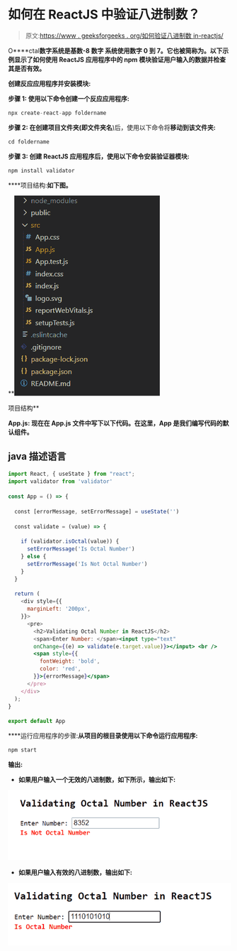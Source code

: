 # 如何在 ReactJS 中验证八进制数？

> 原文:[https://www . geeksforgeeks . org/如何验证八进制数 in-reactjs/](https://www.geeksforgeeks.org/how-to-validate-octal-number-in-reactjs/)

O****ctal**数字系统是基数-8 **数字** 系统使用数字 0 到 7。它也被简称为。以下示例显示了如何使用 ReactJS 应用程序中的 npm 模块验证用户输入的数据并检查其是否有效。**

****创建反应应用程序并安装模块:****

****步骤 1:** 使用以下命令创建一个反应应用程序:**

```jsx
npx create-react-app foldername
```

****步骤 2:** 在创建项目文件夹(即文件夹名**)后，使用以下命令将**移动到该文件夹:**

```jsx
cd foldername
```

****步骤 3:** 创建 ReactJS 应用程序后，使用以下命令安装**验证器**模块:**

```jsx
npm install validator
```

****项目结构:**如下图。**

**![](img/f04ae0d8b722a9fff0bd9bd138b29c23.png)

项目结构** 

****App.js:** 现在在 **App.js** 文件中写下以下代码。在这里，App 是我们编写代码的默认组件。**

## **java 描述语言**

```jsx
import React, { useState } from "react";
import validator from 'validator'

const App = () => {

  const [errorMessage, setErrorMessage] = useState('')

  const validate = (value) => {

    if (validator.isOctal(value)) {
      setErrorMessage('Is Octal Number')
    } else {
      setErrorMessage('Is Not Octal Number')
    }
  }

  return (
    <div style={{
      marginLeft: '200px',
    }}>
      <pre>
        <h2>Validating Octal Number in ReactJS</h2>
        <span>Enter Number: </span><input type="text" 
        onChange={(e) => validate(e.target.value)}></input> <br />
        <span style={{
          fontWeight: 'bold',
          color: 'red',
        }}>{errorMessage}</span>
      </pre>
    </div>
  );
}

export default App
```

****运行应用程序的步骤:**从项目的根目录使用以下命令运行应用程序:**

```jsx
npm start
```

****输出:****

*   **如果用户输入一个无效的八进制数，如下所示，输出如下:**

**![](img/e392b76881daa6372e5bb29afd712437.png)**

*   **如果用户输入有效的八进制数，输出如下:**

**![](img/5003e8383550b3b06f0acdfe316024b6.png)**